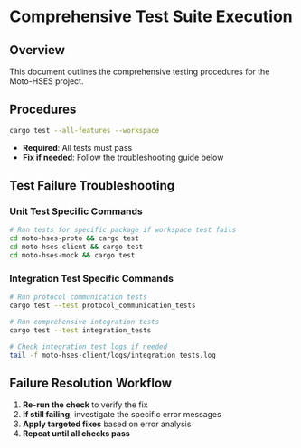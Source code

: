 # Comprehensive Test Suite Execution

## Overview

This document outlines the comprehensive testing procedures for the Moto-HSES project.

## Procedures

```bash
cargo test --all-features --workspace
```

- **Required**: All tests must pass
- **Fix if needed**: Follow the troubleshooting guide below

## Test Failure Troubleshooting

### Unit Test Specific Commands

```bash
# Run tests for specific package if workspace test fails
cd moto-hses-proto && cargo test
cd moto-hses-client && cargo test
cd moto-hses-mock && cargo test
```

### Integration Test Specific Commands

```bash
# Run protocol communication tests
cargo test --test protocol_communication_tests

# Run comprehensive integration tests
cargo test --test integration_tests

# Check integration test logs if needed
tail -f moto-hses-client/logs/integration_tests.log
```

## Failure Resolution Workflow

1. **Re-run the check** to verify the fix
2. **If still failing**, investigate the specific error messages
3. **Apply targeted fixes** based on error analysis
4. **Repeat until all checks pass**
